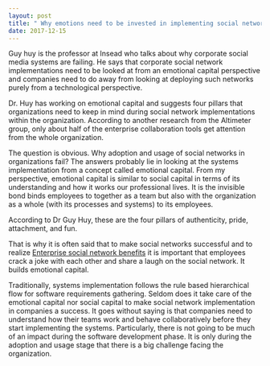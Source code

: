 ```yaml
---
layout: post
title: " Why emotions need to be invested in implementing social networks in workplaces"
date: 2017-12-15
---
```


<p>Guy huy is the professor at Insead who talks about why corporate social media systems are failing.
He says that corporate social network implementations need to be looked at from an emotional capital perspective and companies need to 
do away from looking at deploying such networks purely from a technological perspective. </p> 

<p>Dr. Huy has working on emotional capital and 
suggests four pillars that organizations need to keep in mind during social network implementations within the organization.
According to another research from the Altimeter group, only about half of the enterprise collaboration tools get attention from the 
whole organization.</p>

<p>The question is obvious. Why adoption and usage of social networks in organizations fail? 
The answers probably lie in looking at the systems implementation from a concept called emotional capital.
From my perspective, emotional capital is similar to social capital in terms of its understanding and how it works our professional lives. 
It is the invisible bond binds employees to together as a team but also with the organization as a whole (with its processes and systems)
to its employees. </p>

<p>According to Dr Guy Huy, these are the four pillars of authenticity, pride, attachment, and fun. 

That is why it is often said that to make social networks successful and to realize <a href="http://www.workmonkeylabs.com/benefits-of-social-media-in-the-workplace-an-employee-perspective/"> Enterprise social network benefits</a> it is important that employees crack a joke with each other and share a laugh on the social network. 
It builds emotional capital. </p>

Traditionally, systems implementation follows the rule based hierarchical flow for software requirements gathering.
Seldom does it take care of the emotional capital nor social capital to make social network implementation in companies a success.
It goes without saying is that companies need to understand how their teams work and behave collaboratively before they start implementing the systems.  Particularly, there is not going to be much of an impact during the software development phase. It is only during the adoption and usage stage that there is a big challenge facing the organization. 
